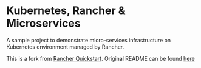 
# Kubernetes, Rancher & Microservices

A sample project to demonstrate micro-services infrastructure on Kubernetes environment managed by Rancher.

This is a fork from [Rancher Quickstart](https://github.com/rancher/quickstart). Original README can be found [here](infra/README.md)



